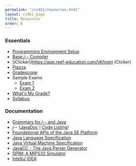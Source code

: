 ```yaml
---
permalink: "/cs451/resources.html"
layout: cs451_page
title: Resources
order: 6
---
```


### Essentials

- [Programming Environment Setup](programming_environment.html)
- [Base *j\-\-* Compiler](https://www.cs.umb.edu/j--/j--.zip)
- [iClicker](https://app.reef-education.com/\#/login iClicker)
- [Piazza](https://piazza.com/umb/spring2024/cs451651/home)
- [Gradescope](https://gradescope.com/)
- Sample Exams
  - [Exam 1](https://www.cs.umb.edu/~siyer/teaching/cs451/cs451_sample_exam1.pdf)
  - [Exam 2](https://www.cs.umb.edu/~siyer/teaching/cs451/cs451_sample_exam2.pdf)
- [What's My Grade?](grade.html)
- [Syllabus](https://www.cs.umb.edu/~siyer/teaching/cs451/cs451_syllabus.pdf)

### Documentation

- [Grammars for *j\-\-* and Java](https://www.cs.umb.edu/j--/grammar.pdf)
- *j\-\-* ([JavaDoc](https://www.cs.umb.edu/j--/jmm-javadoc) \| [Code Listing](https://www.cs.umb.edu/j--/jmm-code))
- [Foundational APIs of the Java SE Platform](https://docs.oracle.com/en/java/javase/17/docs/api/java.base/module-summary.html)
- [Java Language Specification](https://docs.oracle.com/javase/specs/jls/se17/html/index.html)
- [Java Virtual Machine Specification](https://docs.oracle.com/javase/specs/jvms/se17/html/index.html)
- [JavaCC - The Java Parser Generator](https://javacc.github.io/javacc/)
- [SPIM: A MIPS32 Simulator](http://spimsimulator.sourceforge.net/)
- [IntelliJ IDEA](https://www.jetbrains.com/idea/documentation/)
